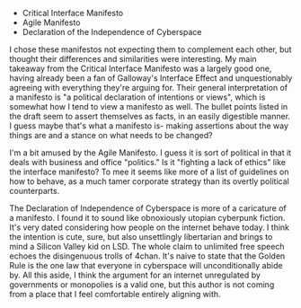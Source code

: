 
* Critical Interface Manifesto
* Agile Manifesto
* Declaration of the Independence of Cyberspace

I chose these manifestos not expecting them to complement each other, but thought their differences and similarities were interesting.
My main takeaway from the Critical Interface Manifesto was a largely good one, having already been a fan of Galloway's Interface Effect and unquestionably agreeing with everything they're arguing for. Their general interpretation of a manifesto is "a political declaration of intentions or views", which is somewhat how I tend to view a manifesto as well. The bullet points listed in the draft seem to assert themselves as facts, in an easily digestible manner. I guess maybe that's what a manifesto is- making assertions about the way things are and a stance on what needs to be changed? 

I'm a bit amused by the Agile Manifesto. I guess it is sort of political in that it deals with business and office "politics." Is it "fighting a lack of ethics" like the interface manifesto? To mee it seems like more of a list of guidelines on how to behave, as a much tamer corporate strategy than its overtly political counterparts.

The Declaration of Independence of Cyberspace is more of a caricature of a manifesto. I found it to sound like obnoxiously utopian cyberpunk fiction. It's very dated considering how people on the internet behave today. I think the intention is cute, sure, but also unsettlingly libertarian and brings to mind a Silicon Valley kid on LSD. The whole claim to unlimited free speech echoes the disingenuous trolls of 4chan. It's naive to state that the Golden Rule is the one law that everyone in cyberspace will unconditionally abide by. All this aside, I think the argument for an internet unregulated by governments or monopolies is a valid one, but this author is not coming from a place that I feel comfortable entirely aligning with.